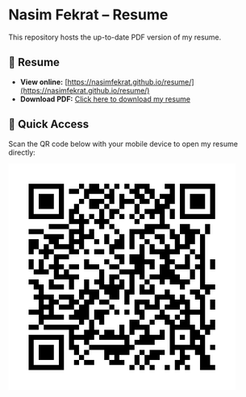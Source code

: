 # Nasim Fekrat – Resume

This repository hosts the up-to-date PDF version of my resume.

## 📄 Resume

- **View online:** [https://nasimfekrat.github.io/resume/](https://nasimfekrat.github.io/resume/)  
- **Download PDF:** <a href="./nasimFekratResume.pdf" download>Click here to download my resume</a>

## 📱 Quick Access

Scan the QR code below with your mobile device to open my resume directly:

![QR Code to Resume](./qr_nasim_fekrat_resume.png)
